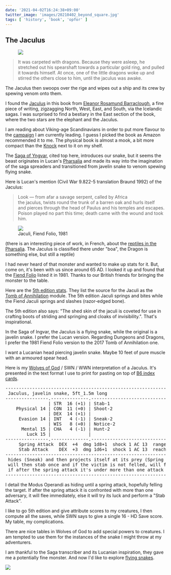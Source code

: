 ```yaml
---
date: '2021-04-02T16:24:38+09:00'
twitter_image: 'images/20210402_beyond_square.jpg'
tags: [ 'history', 'book', 'opfor' ]
---
```


## The Jaculus

<figure class="right smaller">
<a href="https://amzn.to/3sFXukC"><img src="images/20210402_beyond.jpg" loading="lazy" /></a>
<figcaption>
</figcaption>
</figure>

> It was carpeted with dragons. Because they were asleep, he stretched out his spearshaft towards a particular gold ring, and pulled it towards himself. At once, one of the little dragons woke up and stirred the others close to him, until the jaculus was awake.

The Jaculus then swoops over the rige and wipes out a ship and its crew by spewing venom onto them.

I found the [Jaculus](https://en.wikipedia.org/wiki/Jaculus) in this book from [Eleanor Rosamund Barraclough](https://eleanorbarraclough.com/), a fine piece of writing, zigzagging North, West, East, and South, via the Icelandic sagas. I was surprised to find a bestiary in the East section of the book, where the two stars are the elephant and the Jaculus.

I am reading about Viking-age Scandinavians in order to put more flavour to the [campaign](index.html#bnd) I am currently leading. I guess I picked the book as Amazon recommended it to me. The physical book is almost a mook, a bit more compact than the [Knock](https://www.themerrymushmen.com/our-products/) next to it on my shelf.

The [Saga of Yngvar](https://en.wikipedia.org/wiki/Yngvars_saga_v%C3%AD%C3%B0f%C3%B6rla), cited top here, introduces our snake, but it seems the beast originates in Lucan's [Pharsalia](https://en.wikipedia.org/wiki/Pharsalia) and made its way into the imagination of the saga spreaders and transitioned from javelin snake to venom spewing flying snake.

Here is Lucan's mention (Civil War 9.822-5 translation Braund 1992) of the Jaculus:

> Look — from afar a savage serpent, called by Africa<br>
> the jaculus, twists round the trunk of a barren oak and hurls itself<br>
> and pierces through the head of Paulus and his temples and escapes.<br>
> Poison played no part this time; death came with the wound and took him.

<figure class="left smaller">
<a href="images/20210402_fiend.jpg"><img src="images/20210402_fiend.jpg" loading="lazy" /></a>
<figcaption>
Jaculi, Fiend Folio, 1981
</figcaption>
</figure>

(there is an interesting piece of work, in French, about the [reptiles in the Pharsalia](https://www.persee.fr/doc/bude_0004-5527_1968_num_1_1_3002). The Jaculus is classified there under "boa", the Dragon is something else, but still a reptile)

I had never heard of that monster and wanted to make up stats for it. But, come on, it's been with us since around 65 AD. I looked it up and found that the [Fiend Folio](https://en.wikipedia.org/wiki/Fiend_Folio) listed it in 1981. Thanks to our British friends for bringing the monster to the table.

Here are the [5th edition stats](https://5e.tools/bestiary/jaculi-toa.html). They list the source for the Jaculi as the [Tomb of Annihilation](https://amzn.to/3dnSOtg) module. The 5th edition Jaculi springs and bites while the Fiend Jaculi springs and slashes (razor-edged bone).

The 5th edition also says: "The shed skin of the jaculi is coveted for use in crafting boots of striding and springing and cloaks of invisibility.". That's inspirational.

In the Saga of Ingvar, the Jaculus is a flying snake, while the original is a javelin snake. I prefer the Lucan version. Regarding Dungeons and Dragons, I prefer the 1981 Fiend Folio version to the 2017 Tomb of Annihilation one.

I want a Lucanian head piercing javelin snake. Maybe 10 feet of pure muscle with an armoured spear head.

Here is my [Wolves of God](https://www.drivethrurpg.com/product/308470/Wolves-of-God-Adventures-in-Dark-Ages-England?affiliate_id=2746229) / SWN / WWN interpretation of a Jaculus. It's presented in the text format I use to print for pasting on top of [B6 index cards](20210223.html?t=Index_Card&f=jaculus).

<div>
<pre class="right">
------------------------------------------------------------.-------------------
 Jaculus, javelin snake, 5ft_1.5m long                      | Mov 30ft_9m_6sq_t
----------------.--------------.----------------------------.-------------------
                | STR  16 (+1) | Stab-1                     |              HD 1
    Physical 14 | CON  11 (+0) | Shoot-2                    |              hp 4
                | DEX  14 (+1) |                            |   Ini +1
     Evasion 14 | INT   4 (-1) | Sneak-2                    |     natural AC 17
                | WIS   8 (+0) | Notice-2                   |
      Mental 15 | CHA   4 (-1) | Hunt-2                     |   Att +1
        Luck 15 |              |                            |         Morale  7
----------------.--------------.----------------------------.-------------------
     Spring Attack  DEX  +4  dmg 1d8+1  shock 1 AC 13  range 40ft_10.5m_8sq_F
     Stab Attack    DEX  +3  dmg 1d6+1  shock 1 AC 13  reach 5ft_1.5m_1sq
--------------------------------------------------------------------------------
 hides (Sneak) and then projects itself at its prey (Spring Attack)
 will then stab once and if the victim is not felled, will flee and hide again
 if after the spring attack it's under more than one attack if will flee
--------------------------------------------------------------------------------
</pre>
</div>

I detail the Modus Operandi as hiding until a spring attack, hopefully felling the target. If after the spring attack it is confronted with more than one adversary, it will flee immediately, else it will try its luck and perform a "Stab Attack".

I like to go 5th edition and give attribute scores to my creatures, I then compute all the saves, while SWN says to give a single 16 - HD Save score. My table, my complications.

There are nice tables in Wolves of God to add special powers to creatures. I am tempted to use them for the instances of the snake I might throw at my adventurers.

I am thankful to the Saga transcriber and its Lucanian inspiration, they gave me a potentially fine monster. And now I'd like to explore [flying snakes](https://en.wikipedia.org/wiki/Chrysopelea).

<img class="pix" src="/images/pix.png?t=jaculus" loading="lazy" />

